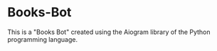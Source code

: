 # Books-Bot
This is a "Books Bot" created using the Aiogram library of the Python programming language.

